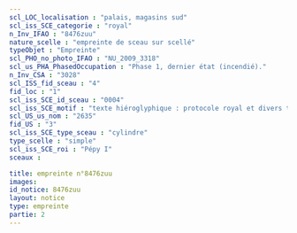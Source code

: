 ```yaml
---
scl_LOC_localisation : "palais, magasins sud"
scl_iss_SCE_categorie : "royal"
n_Inv_IFAO : "8476zuu"
nature_scelle : "empreinte de sceau sur scellé"
typeObjet : "Empreinte"
scl_PHO_no_photo_IFAO : "NU_2009_3318"
scl_us_PHA_PhasedOccupation : "Phase 1, dernier état (incendié)."
n_Inv_CSA : "3028"
scl_ISS_fid_sceau : "4"
fid_loc : "1"
scl_iss_SCE_id_sceau : "0004"
scl_iss_SCE_motif : "texte hiéroglyphique : protocole royal et divers titres de scribe dans la mrt de Pépy"
scl_US_us_nom : "2635"
fid_US : "3"
scl_iss_SCE_type_sceau : "cylindre"
type_scelle : "simple"
scl_iss_SCE_roi : "Pépy I"
sceaux :

title: empreinte n°8476zuu
images: 
id_notice: 8476zuu
layout: notice
type: empreinte
partie: 2
---
```

